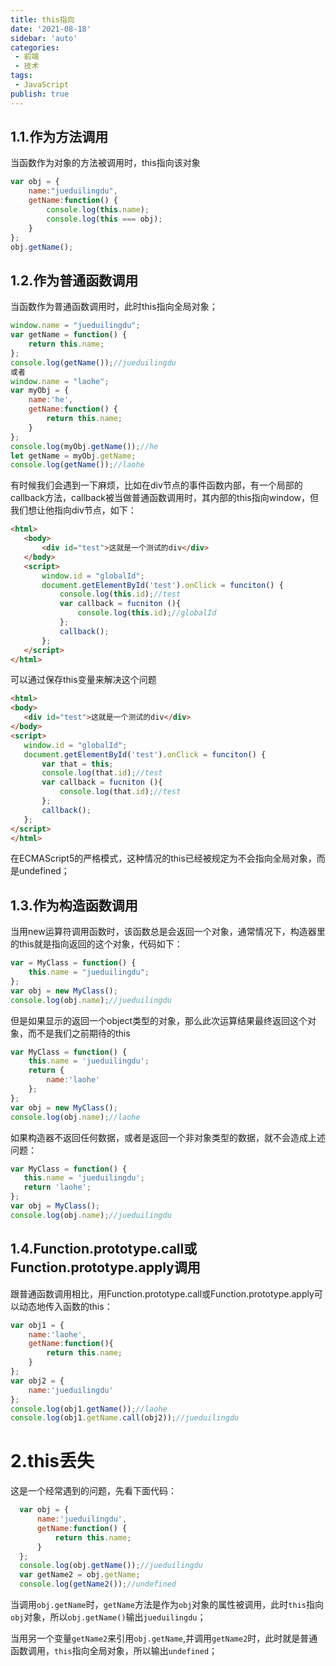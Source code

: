 ```yaml
---
title: this指向
date: '2021-08-18'
sidebar: 'auto'
categories:
 - 前端
 - 技术
tags:
 - JavaScript
publish: true
---
```


<!-- more -->
## 1.1.作为方法调用
当函数作为对象的方法被调用时，this指向该对象
```javascript
var obj = {
	name:"jueduilingdu",
	getName:function() {
		console.log(this.name);
		console.log(this === obj);
	}
};
obj.getName();
```

## 1.2.作为普通函数调用
 当函数作为普通函数调用时，此时this指向全局对象；
 ```javascript
 window.name = "jueduilingdu";
 var getName = function() {
	 return this.name;
 };
 console.log(getName());//jueduilingdu
 或者
 window.name = "laohe";
 var myObj = {
	 name:'he',
	 getName:function() {
		 return this.name;
	 }
 };
 console.log(myObj.getName());//he
 let getName = myObj.getName;
 console.log(getName());//laohe
 ```
 有时候我们会遇到一下麻烦，比如在div节点的事件函数内部，有一个局部的callback方法，callback被当做普通函数调用时，其内部的this指向window，但我们想让他指向div节点，如下：
 ```html
 <html>
	<body>
		<div id="test">这就是一个测试的div</div>
	</body>
	<script>
		window.id = "globalId";
		document.getElementById('test').onClick = funciton() {
			console.log(this.id);//test
			var callback = fucniton (){
				console.log(this.id);//globalId
			};
			callback();
		};
	</script>
 </html>
 ```
 可以通过保存this变量来解决这个问题
 ```html
 <html>
 <body>
 	<div id="test">这就是一个测试的div</div>
 </body>
 <script>
 	window.id = "globalId";
 	document.getElementById('test').onClick = funciton() {
		var that = this;
 		console.log(that.id);//test
 		var callback = fucniton (){
 			console.log(that.id);//test
 		};
 		callback();
 	};
 </script>
 </html>
 ```
 在ECMAScript5的严格模式，这种情况的this已经被规定为不会指向全局对象，而是undefined；
 ## 1.3.作为构造函数调用
 当用new运算符调用函数时，该函数总是会返回一个对象，通常情况下，构造器里的this就是指向返回的这个对象，代码如下：
 ```javascript
 var = MyClass = function() {
	 this.name = "jueduilingdu";
 };
 var obj = new MyClass();
 console.log(obj.name);//jueduilingdu
 ```
 但是如果显示的返回一个object类型的对象，那么此次运算结果最终返回这个对象，而不是我们之前期待的this
 ```javascript
 var MyClass = function() {
	 this.name = 'jueduilingdu';
	 return {
		 name:'laohe'
	 };
 };
 var obj = new MyClass();
 console.log(obj.name);//laohe
 ```
 如果构造器不返回任何数据，或者是返回一个非对象类型的数据，就不会造成上述问题：
 ```javascript
 var MyClass = function() {
 	this.name = 'jueduilingdu';
 	return 'laohe';
 };
 var obj = MyClass();
 console.log(obj.name);//jueduilingdu
 ```
 ## 1.4.Function.prototype.call或Function.prototype.apply调用
 跟普通函数调用相比，用Function.prototype.call或Function.prototype.apply可以动态地传入函数的this：
 ```javascript
 var obj1 = {
	 name:'laohe',
	 getName:function(){
		 return this.name;
	 }
 };
 var obj2 = {
	 name:'jueduilingdu'
 };
 console.log(obj1.getName());//laohe
 console.log(obj1.getName.call(obj2));//jueduilingdu
 ```
 # 2.this丢失
  这是一个经常遇到的问题，先看下面代码：
```javascript
  var obj = {
	  name:'jueduilingdu',
	  getName:function() {
		  return this.name;
	  }
  };
  console.log(obj.getName());//jueduilingdu
  var getName2 = obj.getName;
  console.log(getName2());//undefined
```
 当调用`obj.getName`时，`getName`方法是作为`obj`对象的属性被调用，此时`this`指向`obj`对象，所以`obj.getName()`输出`jueduilingdu`；
 
 当用另一个变量`getName2`来引用`obj.getName`,并调用`getName2`时，此时就是普通函数调用，`this`指向全局对象，所以输出`undefined`；